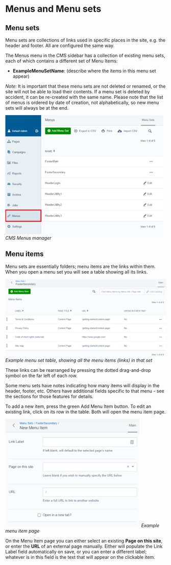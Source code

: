 [ClassName]: / (InformationManagement)
[Title]: / (Menus and Menu sets)
[Description]: / (Menus and Menu sets for creating groups of links on site-wide features)

# Menus and Menu sets

<!-- ToDo: If your project does not use the Menu Manager module at all, delete this file -->

## Menu sets
Menu sets are collections of links used in specific places in the site, e.g. the header and footer. All are configured the same way.

The Menus menu in the CMS sidebar has a collection of existing menu sets, each of which contains a different set of Menu Items:
* **ExampleMenuSetName**: (describe where the items in this menu set appear)
<!-- Example:
* **FooterMain**: the text links that appear in columns in the top half of the footer
* **FooterSecondary**: the text links that appear in a row in the bottom half of the footer.
 -->

<!-- Example for if one or more menu sets have custom fields that are described on that feature's page: 
* The header items contain some additional fields; see **Header > Header Links** for details on those custom fields.
-->

_Note:_ It is important that these menu sets are not deleted or renamed, or the site will not be able to load their contents. If a menu set is deleted by accident, it can be re-created with the same name. Please note that the list of menus is ordered by date of creation, not alphabetically, so new menu sets will always be at the end.

![CMS Menus manager](../img/InfoManagement_Menus_menu-manager.jpg)
_CMS Menus manager_
<!-- TODO: Update this screenshot with one appropriate for your project, as this has e.g. "FooterMain" and "HeaderLogin" that are likely not relevant for your client. -->

## Menu items

Menu sets are essentially folders; menu items are the links within them. When you open a menu set you will see a table showing all its links. 

![Example menu set table, showing all the menu items (links) in that set](../img/InfoManagement_Menus_menu-items.jpg)
_Example menu set table, showing all the menu items (links) in that set_

These links can be rearranged by pressing the dotted drag-and-drop symbol on the far left of each row.

Some menu sets have notes indicating how many items will display in the header, footer, etc. Others have additional fields specific to that menu - see the sections for those features for details.

To add a new item, press the green Add Menu Item button. To edit an existing link, click on its row in the table. Both will open the menu item page.

![Example menu item page](../img/InfoManagement_Menus_add-item-popup.jpg)
_Example menu item page_

On the Menu Item page you can either select an existing **Page on this site**, or enter the **URL** of an external page manually. Either will populate the Link Label field automatically on save, or you can enter a different label; whatever is in this field is the text that will appear on the clickable item.

